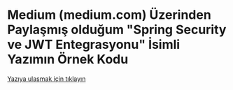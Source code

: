 # Medium (medium.com) Üzerinden Paylaşmış olduğum "Spring Security ve JWT Entegrasyonu" İsimli Yazımın Örnek Kodu

[Yazıya ulaşmak için tıklayın](https://medium.com/@metinalniacik/spring-security-ve-jwt-entegrasyonu-5dfa57dfae87)
